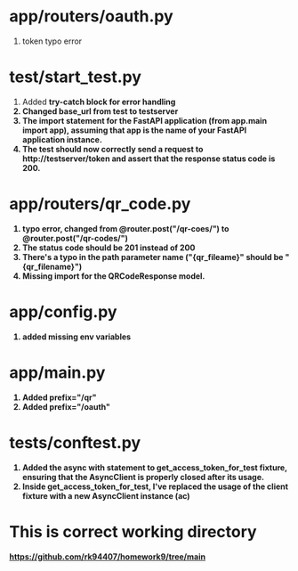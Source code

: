 # app/routers/oauth.py
1. token typo error

 # test/start_test.py
 1. Added <b> try-catch <b> block for error handling
 2. Changed base_url from <b> test <b> to <b> testserver <b>
 3. The import statement for the FastAPI application (from app.main import app), assuming that app is the name of your FastAPI application instance.
 4. The test should now correctly send a request to http://testserver/token and assert that the response status code is 200.

 # app/routers/qr_code.py
 1. typo error, changed from @router.post("/qr-coes/") to @router.post("/qr-codes/")
 2. The status code should be 201 instead of 200
 3. There's a typo in the path parameter name ("{qr_fileame}" should be "{qr_filename}")
 4. Missing import for the QRCodeResponse model.

 # app/config.py
 1. added missing env variables

 # app/main.py
 1. Added prefix="/qr"
 2. Added prefix="/oauth"

 # tests/conftest.py
 1. Added the async with statement to get_access_token_for_test fixture, ensuring that the AsyncClient is properly closed after its usage.
 2. Inside get_access_token_for_test, I've replaced the usage of the client fixture with a new AsyncClient instance (ac)

# This is correct working directory
https://github.com/rk94407/homework9/tree/main